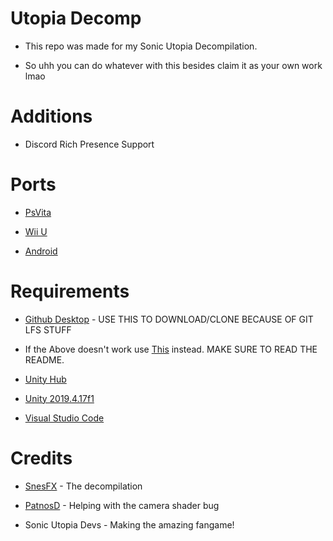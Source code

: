 # Utopia Decomp

* This repo was made for my Sonic Utopia Decompilation.

* So uhh you can do whatever with this besides claim it as your own work lmao

# Additions

* Discord Rich Presence Support

# Ports

* [PsVita](https://github.com/SnesFX/Sonic-Utopia-Vita-Builds/releases/tag/final)

* [Wii U](https://github.com/ghbbeep/Utopia-Decomp-WiiU)

* [Android](https://github.com/SnesFX/Utopia-Decomp/releases/tag/mobil)

# Requirements

* [Github Desktop](https://desktop.github.com/) - USE THIS TO DOWNLOAD/CLONE BECAUSE OF GIT LFS STUFF

* If the Above doesn't work use [This](https://www.mediafire.com/file/8b5phxhdbs21y37/Utopia+Decomp+Backup.zip/file) instead. MAKE SURE TO READ THE README.

* [Unity Hub](https://unity.com/download)

* [Unity 2019.4.17f1](https://download.unity3d.com/download_unity/667c8606c536/UnityDownloadAssistant-2019.4.17f1.exe?_ga=2.87614616.18637105.1673571287-1542673387.1673571287)

* [Visual Studio Code](https://code.visualstudio.com)

# Credits

* [SnesFX](https://twitter.com/SnesFX) - The decompilation

* [PatnosD](https://twitter.com/patnos_d) - Helping with the camera shader bug

* Sonic Utopia Devs - Making the amazing fangame!
